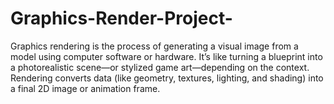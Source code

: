# Graphics-Render-Project-

Graphics rendering is the process of generating a visual image from a model using computer software or hardware. It’s like turning a blueprint into a photorealistic scene—or stylized game art—depending on the context. Rendering converts data (like geometry, textures, lighting, and shading) into a final 2D image or animation frame.
